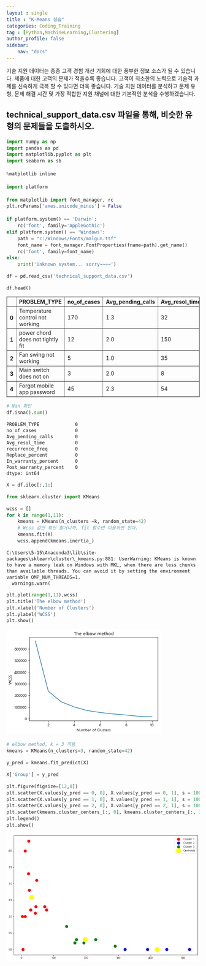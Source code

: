 ```yaml
---
layout : single
title : "K-Means 실습"
categories: Coding_Training
tag : [Python,MachineLearning,Clustering]
author_profile: false
sidebar:
    nav: "docs"
---
```

 기술 지원 데이터는 종종 고객 경험 개선 기회에 대한 풍부한 정보 소스가 될 수 있습니다. 제품에 대한 고객의 문제가 적을수록 좋습니다. 고객이 최소한의 노력으로 기술적 과제를 신속하게 극복 할 수 있다면 더욱 좋습니다. 기술 지원 데이터를 분석하고 문제 유형, 문제 해결 시간 및 가장 적합한 지원 채널에 대한 기본적인 분석을 수행하겠습니다.

## technical_support_data.csv 파일을 통해, 비슷한 유형의 문제들을 도출하시오.


```python
import numpy as np
import pandas as pd
import matplotlib.pyplot as plt
import seaborn as sb

%matplotlib inline

import platform

from matplotlib import font_manager, rc
plt.rcParams['axes.unicode_minus'] = False

if platform.system() == 'Darwin':
    rc('font', family='AppleGothic')
elif platform.system() == 'Windows':
    path = "c:/Windows/Fonts/malgun.ttf"
    font_name = font_manager.FontProperties(fname=path).get_name()
    rc('font', family=font_name)
else:
    print('Unknown system... sorry~~~~')
```


```python
df = pd.read_csv('technical_support_data.csv')
```


```python
df.head()
```




<div>
<style scoped>
    .dataframe tbody tr th:only-of-type {
        vertical-align: middle;
    }

    .dataframe tbody tr th {
        vertical-align: top;
    }

    .dataframe thead th {
        text-align: right;
    }
</style>
<table border="1" class="dataframe">
  <thead>
    <tr style="text-align: right;">
      <th></th>
      <th>PROBLEM_TYPE</th>
      <th>no_of_cases</th>
      <th>Avg_pending_calls</th>
      <th>Avg_resol_time</th>
      <th>recurrence_freq</th>
      <th>Replace_percent</th>
      <th>In_warranty_percent</th>
      <th>Post_warranty_percent</th>
    </tr>
  </thead>
  <tbody>
    <tr>
      <th>0</th>
      <td>Temperature control not working</td>
      <td>170</td>
      <td>1.3</td>
      <td>32</td>
      <td>0.04</td>
      <td>0.0</td>
      <td>75</td>
      <td>25</td>
    </tr>
    <tr>
      <th>1</th>
      <td>power chord does not tightly fit</td>
      <td>12</td>
      <td>2.0</td>
      <td>150</td>
      <td>0.01</td>
      <td>0.5</td>
      <td>5</td>
      <td>95</td>
    </tr>
    <tr>
      <th>2</th>
      <td>Fan swing not working</td>
      <td>5</td>
      <td>1.0</td>
      <td>35</td>
      <td>0.02</td>
      <td>0.2</td>
      <td>90</td>
      <td>10</td>
    </tr>
    <tr>
      <th>3</th>
      <td>Main switch does not on</td>
      <td>3</td>
      <td>2.0</td>
      <td>8</td>
      <td>0.01</td>
      <td>0.7</td>
      <td>5</td>
      <td>95</td>
    </tr>
    <tr>
      <th>4</th>
      <td>Forgot mobile app password</td>
      <td>45</td>
      <td>2.3</td>
      <td>54</td>
      <td>0.15</td>
      <td>0.0</td>
      <td>99</td>
      <td>1</td>
    </tr>
  </tbody>
</table>
</div>




```python
# Nan 확인
df.isna().sum()
```




    PROBLEM_TYPE             0
    no_of_cases              0
    Avg_pending_calls        0
    Avg_resol_time           0
    recurrence_freq          0
    Replace_percent          0
    In_warranty_percent      0
    Post_warranty_percent    0
    dtype: int64




```python
X = df.iloc[:,1:]
```


```python
from sklearn.cluster import KMeans
```


```python
wcss = []
for k in range(1,11):
    kmeans = KMeans(n_clusters =k, random_state=42)
    # Wcss 값만 확인 할거니까, fit 함수만 이용하면 된다.
    kmeans.fit(X)
    wcss.append(kmeans.inertia_)
```

    C:\Users\5-15\Anaconda3\lib\site-packages\sklearn\cluster\_kmeans.py:881: UserWarning: KMeans is known to have a memory leak on Windows with MKL, when there are less chunks than available threads. You can avoid it by setting the environment variable OMP_NUM_THREADS=1.
      warnings.warn(
    


```python
plt.plot(range(1,11),wcss)
plt.title('The elbow method')
plt.xlabel('Number of Clusters')
plt.ylabel('WCSS')
plt.show()
```


    
![11](images/kmean/t1.png)
    



```python
# elbow method, k = 3 적용
kmeans = KMeans(n_clusters=3, random_state=42)
```


```python
y_pred = kmeans.fit_predict(X)
```


```python
X['Group'] = y_pred
```


```python
plt.figure(figsize=[12,8])
plt.scatter(X.values[y_pred == 0, 0], X.values[y_pred == 0, 1], s = 100, c = 'red', label = 'Cluster 1')
plt.scatter(X.values[y_pred == 1, 0], X.values[y_pred == 1, 1], s = 100, c = 'blue', label = 'Cluster 2')
plt.scatter(X.values[y_pred == 2, 0], X.values[y_pred == 2, 1], s = 100, c = 'green', label = 'Cluster 3')
plt.scatter(kmeans.cluster_centers_[:, 0], kmeans.cluster_centers_[:, 1], s = 300, c = 'yellow', label = 'Centroids')
plt.legend()
plt.show()
```


    
![11](images/kmean/t2.png)
    

